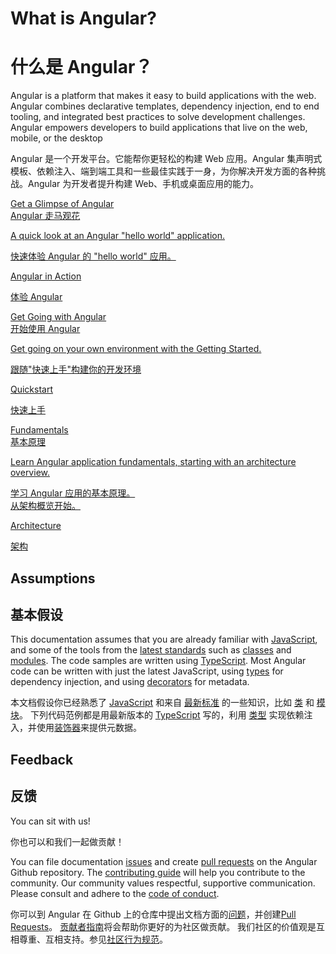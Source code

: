 <h1 class="no-toc">What is Angular?</h1>

<h1 class="no-toc">什么是 Angular？</h1>

Angular is a platform that makes it easy to build applications with the web. Angular combines declarative templates, dependency injection, end to end tooling, and integrated best practices to solve development challenges. Angular empowers developers to build applications that live on the web, mobile, or the desktop

Angular 是一个开发平台。它能帮你更轻松的构建 Web 应用。Angular 集声明式模板、依赖注入、端到端工具和一些最佳实践于一身，为你解决开发方面的各种挑战。Angular 为开发者提升构建 Web、手机或桌面应用的能力。

<div class="card-container">
  <a href="generated/live-examples/toh-pt1/stackblitz.html" target="_blank" class="docs-card"
    title="Experience Angular in a live coding environment">
      <section>Get a Glimpse of Angular</section>
      <section>Angular 走马观花</section>
      <p>A quick look at an Angular "hello world" application.</p>
      <p>快速体验 Angular 的 "hello world" 应用。</p>
      <p class="card-footer">Angular in Action</p>
      <p class="card-footer">体验 Angular</p>
  </a>
  <a href="guide/quickstart" class="docs-card" title="Angular Getting Started">
      <section>Get Going with Angular</section>
      <section>开始使用 Angular</section>
      <p>Get going on your own environment with the Getting Started.</p>
      <p>跟随"快速上手"构建你的开发环境</p>
      <p class="card-footer">Quickstart</p>
      <p class="card-footer">快速上手</p>
  </a>
  <a href="guide/architecture" class="docs-card" title="Angular Architecture">
      <section>Fundamentals</section>
      <section>基本原理</section>
      <p>Learn Angular application fundamentals, starting with an architecture overview.</p>
      <p>学习 Angular 应用的基本原理。<br/>从架构概览开始。</p>
      <p class="card-footer">Architecture</p>
      <p class="card-footer">架构</p>
  </a>
</div>

## Assumptions

## 基本假设

This documentation assumes that you are already familiar with
[JavaScript](https://developer.mozilla.org/en-US/docs/Web/JavaScript/A_re-introduction_to_JavaScript "Learn JavaScript"),
and some of the tools from the
[latest standards](https://babeljs.io/learn-es2015/ "Latest JavaScript standards") such as
[classes](https://developer.mozilla.org/en-US/docs/Web/JavaScript/Reference/Classes "ES2015 Classes")
and [modules](https://developer.mozilla.org/en-US/docs/Web/JavaScript/Reference/Statements/import "ES2015 Modules").
The code samples are written using [TypeScript](https://www.typescriptlang.org/ "TypeScript").
Most Angular code can be written with just the latest JavaScript,
using [types](https://www.typescriptlang.org/docs/handbook/classes.html "TypeScript Types") for dependency injection,
and using [decorators](https://www.typescriptlang.org/docs/handbook/decorators.html "Decorators") for metadata.


本文档假设你已经熟悉了 [JavaScript](https://developer.mozilla.org/en-US/docs/Web/JavaScript/A_re-introduction_to_JavaScript "Learn JavaScript") 和来自 [最新标准](https://babeljs.io/learn-es2015/ "Latest JavaScript standards") 的一些知识，比如  [类](https://developer.mozilla.org/en-US/docs/Web/JavaScript/Reference/Classes "ES2015 Classes") 和 [模块](https://developer.mozilla.org/en-US/docs/Web/JavaScript/Reference/Statements/import "ES2015 Modules")。
下列代码范例都是用最新版本的 [TypeScript](https://www.typescriptlang.org/ "TypeScript") 写的，利用 [类型](https://www.typescriptlang.org/docs/handbook/classes.html "TypeScript Types") 实现依赖注入，并使用[装饰器](https://www.typescriptlang.org/docs/handbook/decorators.html "Decorators")来提供元数据。

## Feedback

## 反馈

You can sit with us!

你也可以和我们一起做贡献！

You can file documentation
[issues](https://github.com/angular/angular/issues "Angular Github issues") and create
[pull requests](https://github.com/angular/angular/pulls "Angular Github pull requests")
on the Angular Github repository.
The [contributing guide](https://github.com/angular/angular/blob/master/CONTRIBUTING.md "Contributing guide")
will help you contribute to the community.
Our community values  respectful, supportive communication.
Please consult and adhere to the
[code of conduct](https://github.com/angular/code-of-conduct/blob/master/CODE_OF_CONDUCT.md "contributor code of conduct").

你可以到 Angular 在 Github 上的仓库中提出文档方面的[问题](https://github.com/angular/angular/issues "Angular Github issues")，并创建[Pull Requests](https://github.com/angular/angular/pulls "Angular Github pull requests")。
[贡献者指南](https://github.com/angular/angular/blob/master/CONTRIBUTING.md "贡献者指南")将会帮助你更好的为社区做贡献。
我们社区的价值观是互相尊重、互相支持。参见[社区行为规范](https://github.com/angular/code-of-conduct/blob/master/CODE_OF_CONDUCT.md "contributor code of conduct")。
